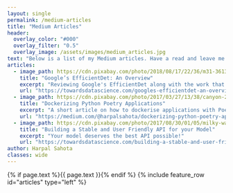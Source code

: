```yaml
---
layout: single
permalink: /medium-articles
title: "Medium Articles"
header:
  overlay_color: "#000"
  overlay_filter: "0.5"
  overlay_image: /assets/images/medium_articles.jpg
text: "Below is a list of my Medium articles. Have a read and leave me clap if you think it's any good"
articles:
  - image_path: https://cdn.pixabay.com/photo/2018/08/17/22/36/m31-3613931_960_720.jpg
    title: "Google’s EfficientDet: An Overview"
    excerpt: "Reviewing Google's EfficientDet along with the work that lead to the development to this model"
    url: "https://towardsdatascience.com/googles-efficientdet-an-overview-8d010fa15860"
  - image_path: https://cdn.pixabay.com/photo/2017/03/27/13/38/canyon-2178786_960_720.jpg
    title: "Dockerizing Python Poetry Applications"
    excerpt: "A short article on how to dockerise applications with Poetry"
    url: "https://medium.com/@harpalsahota/dockerizing-python-poetry-applications-1aa3acb76287"
  - image_path: https://cdn.pixabay.com/photo/2017/08/30/01/05/milky-way-2695569_960_720.jpg
    title: "Building a Stable and User Friendly API for your Model"
    excerpt: "Your model deserves the best API possible!"
    url: "https://towardsdatascience.com/building-a-stable-and-user-friendly-api-for-your-model-ef4b2167934e"
author: Harpal Sahota
classes: wide
---
```

{% if page.text %}{{ page.text }}{% endif %}
{% include feature_row id="articles" type="left" %}
